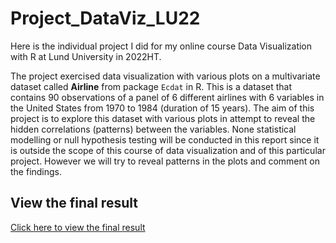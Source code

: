 # Project_DataViz_LU22
Here is the individual project I did for my online course Data Visualization with R at Lund University in 2022HT.

The project exercised data visualization with various plots on a multivariate dataset called **Airline** from package `Ecdat` in R. This is a dataset that contains 90 observations of a panel of 6 different airlines with 6 variables in the United States from 1970 to 1984 (duration of 15 years).
The aim of this project is to explore this dataset with various plots in attempt to reveal the hidden correlations (patterns) between the variables. None statistical modelling or null hypothesis testing will be conducted in this report since it is outside the scope of this course of data visualization and of this particular project. However we will try to reveal patterns in the plots and comment on the findings.

## View the final result

[Click here to view the final result](./Project_LU-html-.html)
